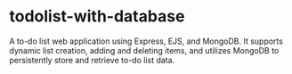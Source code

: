 # todolist-with-database
A to-do list web application using Express, EJS, and MongoDB. It supports dynamic list creation, adding and deleting items, and utilizes MongoDB to persistently store and retrieve to-do list data.
